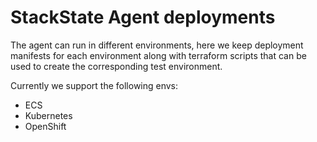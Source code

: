 # StackState Agent deployments

The agent can run in different environments, here we keep deployment manifests for each environment 
along with terraform scripts that can be used to create the corresponding test environment. 

Currently we support the following envs:
- ECS
- Kubernetes
- OpenShift
